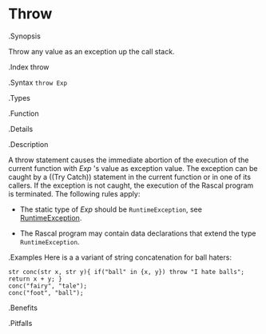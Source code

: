 # Throw

.Synopsis

Throw any value as an exception up the call stack.

.Index
throw

.Syntax
`throw Exp`

.Types

.Function

.Details

.Description

A throw statement causes the immediate abortion of the execution of the current function with _Exp_ \'s value as exception value.
The exception can be caught by a ((Try Catch)) statement in the current function or in one of its callers.
If the exception is not caught, the execution of the Rascal program is terminated. The following rules apply:

*  The static type of _Exp_ should be `RuntimeException`, see [RuntimeException]((Libraries:Exception-RuntimeException)).

*  The Rascal program may contain data declarations that extend the type `RuntimeException`.

.Examples
Here is a a variant of string concatenation for ball haters:
```rascal-shell,error
str conc(str x, str y){ if("ball" in {x, y}) throw "I hate balls"; return x + y; }
conc("fairy", "tale");
conc("foot", "ball");
```


.Benefits

.Pitfalls

